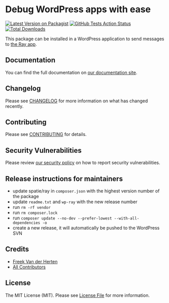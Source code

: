 # Debug WordPress apps with ease

[![Latest Version on Packagist](https://img.shields.io/packagist/v/spatie/wordpress-ray.svg?style=flat-square)](https://packagist.org/packages/spatie/wordpress-ray)
[![GitHub Tests Action Status](https://img.shields.io/github/workflow/status/spatie/wordpress-ray/Tests?label=tests)](https://github.com/spatie/wordpress-ray/actions?query=workflow%3ATests+branch%3Amaster)
[![Total Downloads](https://img.shields.io/packagist/dt/spatie/wordpress-ray.svg?style=flat-square)](https://packagist.org/packages/spatie/wordpress-ray)

This package can be installed in a WordPress application to send messages to [the Ray app](https://myray.app).

## Documentation

You can find the full documentation on [our documentation site](https://spatie.be/docs/ray).

## Changelog

Please see [CHANGELOG](CHANGELOG.md) for more information on what has changed recently.

## Contributing

Please see [CONTRIBUTING](.github/CONTRIBUTING.md) for details.

## Security Vulnerabilities

Please review [our security policy](../../security/policy) on how to report security vulnerabilities.

## Release instructions for maintainers

- update spatie/ray in `composer.json` with the highest version number of the package
- update `readme.txt` and `wp-ray` with the new release number
- run `rm -rf vendor`
- run `rm composer.lock`
- run `composer update --no-dev --prefer-lowest --with-all-dependencies -o`
- create a new release, it will automatically be pushed to the WordPress SVN

## Credits

- [Freek Van der Herten](https://github.com/freekmurze)
- [All Contributors](../../contributors)

## License

The MIT License (MIT). Please see [License File](LICENSE.md) for more information.

